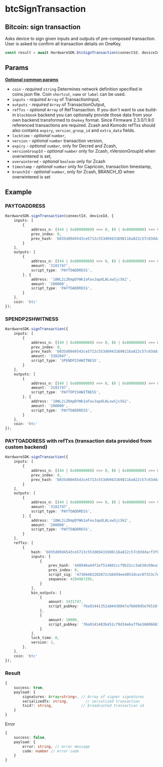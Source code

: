 # btcSignTransaction

## Bitcoin: sign transaction

Asks device to sign given inputs and outputs of pre-composed transaction. User is asked to confirm all transaction details on OneKey.

```typescript
const result = await HardwareSDK.btcSignTransaction(connectId, deviceId, params);
```

## Params

****[**Optional common params**](common-params.md)****

* `coin` - _required_ `string` Determines network definition specified in coins.json file. Coin `shortcut`, `name` or `label` can be used.
* `inputs` - _required_ `Array` of TransactionInput,
* `outputs` - _required_ `Array` of TransactionOutput,
* `refTxs` - _optional_ `Array` of RefTransaction. If you don't want to use build-in `blockbook` backend you can optionally provide those data from your own backend transformed to `Onekey` format. Since Firmware 2.3.0/1.9.0 referenced transactions are required. Zcash and Komodo refTxs should also contains `expiry`, `version_group_id` and `extra_data` fields.
* `locktime` - _optional_ `number`,
* `version` - _optional_ `number` transaction version,
* `expiry` - _optional_ `number`, only for Decred and Zcash,
* `versionGroupId` - _optional_ `number` only for Zcash, nVersionGroupId when overwintered is set,
* `overwintered` - _optional_ `boolean` only for Zcash
* `timestamp` - _optional_ `number` only for Capricoin, transaction timestamp,
* `branchId` - _optional_ `number`, only for Zcash, BRANCH\_ID when overwintered is set

## Example

### PAYTOADDRESS

```typescript
HardwareSDK.signTransaction(connectId, deviceId, {
    inputs: [
        {
            address_n: [(44 | 0x80000000) >>> 0, (0 | 0x80000000) >>> 0, (2 | 0x80000000) >>> 0, 1, 0],
            prev_index: 0,
            prev_hash: 'b035d89d4543ce5713c553d69431698116a822c57c03ddacf3f04b763d1999ac',
        }
    ],
    outputs: [
        {
            address_n: [(44 | 0x80000000) >>> 0, (0 | 0x80000000) >>> 0, (2 | 0x80000000) >>> 0, 1, 1],
            amount: '3181747',
            script_type: 'PAYTOADDRESS',
        }, {
            address: '18WL2iZKmpDYWk1oFavJapdLALxwSjcSk2',
            amount: '200000',
            script_type: 'PAYTOADDRESS',
        }
    ],
    coin: 'btc'
});
```

### SPENDP2SHWITNESS

```typescript
HardwareSDK.signTransaction({
    inputs: [
        {
            address_n: [(49 | 0x80000000) >>> 0, (0 | 0x80000000) >>> 0, (2 | 0x80000000) >>> 0, 1, 0],
            prev_index: 0,
            prev_hash: 'b035d89d4543ce5713c553d69431698116a822c57c03ddacf3f04b763d1999ac',
            amount: '3382047',
            script_type: 'SPENDP2SHWITNESS',
        }
    ],
    outputs: [
        {
            address_n: [(49 | 0x80000000) >>> 0, (0 | 0x80000000) >>> 0, (2 | 0x80000000) >>> 0, 1, 1],
            amount: '3181747',
            script_type: 'PAYTOP2SHWITNESS',
        }, {
            address: '18WL2iZKmpDYWk1oFavJapdLALxwSjcSk2',
            amount: '200000',
            script_type: 'PAYTOADDRESS',
        }
    ],
    coin: 'btc'
});
```

### PAYTOADDRESS with refTxs (transaction data provided from custom backend)

```typescript
HardwareSDK.signTransaction({
    inputs: [
        {
            address_n: [(44 | 0x80000000) >>> 0, (0 | 0x80000000) >>> 0, (2 | 0x80000000) >>> 0, 1, 0],
            prev_index: 0,
            prev_hash: 'b035d89d4543ce5713c553d69431698116a822c57c03ddacf3f04b763d1999ac',
        }
    ],
    outputs: [
        {
            address_n: [(44 | 0x80000000) >>> 0, (0 | 0x80000000) >>> 0, (2 | 0x80000000) >>> 0, 1, 1],
            amount: '3181747',
            script_type: 'PAYTOADDRESS',
        }, {
            address: '18WL2iZKmpDYWk1oFavJapdLALxwSjcSk2',
            amount: '200000',
            script_type: 'PAYTOADDRESS',
        }
    ],
    refTxs: [
        {
            hash: 'b035d89d4543ce5713c553d69431698116a822c57c03ddacf3f04b763d1999ac',
            inputs: [
                {
                    prev_hash: '448946a44f1ef514601ccf9b22cc3e638c69ea3900b67b87517ea673eb0293dc',
                    prev_index: 0,
                    script_sig: '47304402202872cb8459eed053dcec0f353c7e293611fe77615862bfadb4d35a5d8807a4cf022015057aa0aaf72ab342b5f8939f86f193ad87b539931911a72e77148a1233e022012103f66bbe3c721f119bb4b8a1e6c1832b98f2cf625d9f59242008411dd92aab8d94',
                    sequence: 4294967295,
                }
            ],
            bin_outputs: [
                {
                    amount: 3431747,
                    script_pubkey: '76a91441352a84436847a7b660d5e76518f6ebb718dedc88ac',
                },
                {
                    amount: 10000,
                    script_pubkey: '76a9141403b451c79d34e6a7f6e36806683308085467ac88ac',
                }
            ],
            lock_time: 0,
            version: 1,
        },
    ],
    coin: 'btc'
});
```

### Result

```typescript
{
    success: true,
    payload: {
        signatures: Array<string>, // Array of signer signatures
        serializedTx: string,        // serialized transaction
        txid?: string,             // broadcasted transaction id
    }
}
```

Error

```typescript
{
    success: false,
    payload: {
        error: string, // error message
        code: number // error code
    }
}
```

